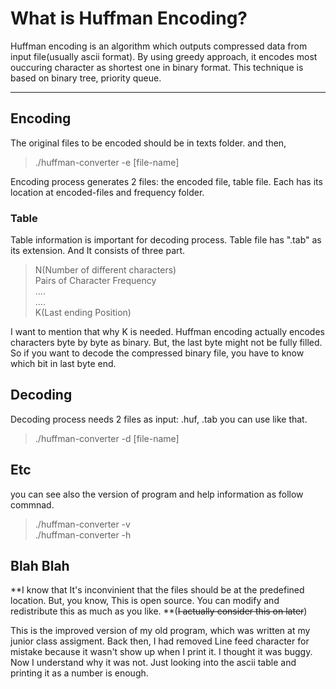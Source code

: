 # What is Huffman Encoding?
Huffman encoding is an algorithm which outputs compressed data from input file(usually ascii format). By using greedy approach, it encodes most ouccuring character as shortest one in binary format. This technique is based on binary tree, priority queue.

---


## Encoding
The original files to be encoded should be in texts folder. and then,  
> ./huffman-converter -e [file-name]   

Encoding process generates 2 files: the encoded file, table file. Each has its location at encoded-files and frequency folder. 

### Table
Table information is important for decoding process. Table file has ".tab" as its extension. And It consists of three part.
> N(Number of different characters)     
> Pairs of Character Frequency   
> ....   
> ....   
> K(Last ending Position)   

I want to mention that why K is needed. Huffman encoding actually encodes characters byte by byte as binary. But, the last byte might not be fully filled. So if you want to decode the compressed binary file, you have to know which bit in last byte end.

## Decoding
Decoding process needs 2 files as input: .huf, .tab 
you can use like that.
> ./huffman-converter -d [file-name]

## Etc
you can see also the version of program and help information as follow commnad.
> ./huffman-converter -v   
> ./huffman-converter -h    

## Blah Blah
**I know that It's inconvinient that the files should be at the predefined location. But, you know, This is open source. You can modify and redistribute this as much as you like. **(~~I actually consider this on later~~)
  
This is the improved version of my old program, which was written at my junior class assigment. Back then, I had removed Line feed character for mistake because it wasn't show up when I print it. I thought it was buggy. Now I understand why it was not. Just looking into the ascii table and printing it as a number is enough.
